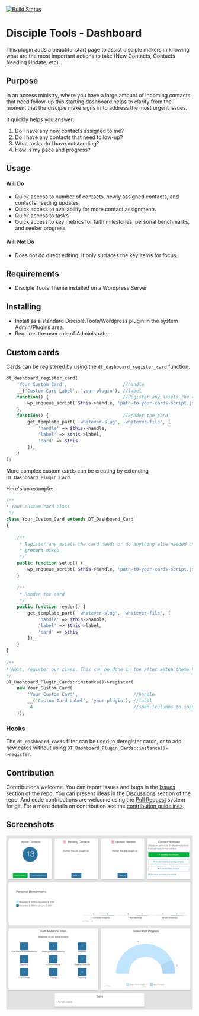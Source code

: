 [![Build Status](https://travis-ci.com/DiscipleTools/disciple-tools-dashboard.svg?branch=master)](https://travis-ci.com/DiscipleTools/disciple-tools-dashboard)

# Disciple Tools - Dashboard

This plugin adds a beautiful start page to assist disciple makers in knowing what are the most important actions to
take (New Contacts, Contacts Needing Update, etc).

## Purpose

In an access ministry, where you have a large amount of incoming contacts that need follow-up this starting dashboard
helps to clarify from the moment that the disciple make signs in to address the most urgent issues.

It quickly helps you answer:

1. Do I have any new contacts assigned to me?
2. Do I have any contacts that need follow-up?
3. What tasks do I have outstanding?
4. How is my pace and progress?

## Usage

#### Will Do

- Quick access to number of contacts, newly assigned contacts, and contacts needing updates.
- Quick access to availability for more contact assignments
- Quick access to tasks.
- Quick access to key metrics for faith milestones, personal benchmarks, and seeker progress.

#### Will Not Do

- Does not do direct editing. It only surfaces the key items for focus.

## Requirements

- Disciple Tools Theme installed on a Wordpress Server

## Installing

- Install as a standard Disciple.Tools/Wordpress plugin in the system Admin/Plugins area.
- Requires the user role of Administrator.

## Custom cards

Cards can be registered by using the `dt_dashboard_register_card` function.

```php
dt_dashboard_register_card(
    'Your_Custom_Card',                     //handle
    __('Custom Card Label', 'your-plugin'), //label
    function() {                            //Register any assets the card needs or do anything else needed on registration.
        wp_enqueue_script( $this->handle, 'path-to-your-cards-script.js', [], null, true);
    },
    function() {                            //Render the card
        get_template_part( 'whatever-slug', 'whatever-file', [
            'handle' => $this->handle,
            'label' => $this->label,
            'card' => $this
        ]);
    }
);

```
More complex custom cards can be creating by extending `DT_Dashboard_Plugin_Card`.

Here's an example:

```php
/**
* Your custom card class
 */
class Your_Custom_Card extends DT_Dashboard_Card
{

    /**
     * Register any assets the card needs or do anything else needed on registration.
     * @return mixed
     */
    public function setup() {
        wp_enqueue_script( $this->handle, 'path-t0-your-cards-script.js', [], null, true);
    }

    /**
     * Render the card
     */
    public function render() {
        get_template_part( 'whatever-slug', 'whatever-file', [
            'handle' => $this->handle,
            'label' => $this->label,
            'card' => $this
        ]);
    }
}

/**
* Next, register our class. This can be done in the after_setup_theme hook.
*/
DT_Dashboard_Plugin_Cards::instance()->register(
    new Your_Custom_Card(
        'Your_Custom_Card',                     //handle
        __('Custom Card Label', 'your-plugin'), //label
         4                                      //span (culumns to span, 1-4)
    ));
```

### Hooks

The `dt_dashboard_cards` filter can be used to deregister cards, or to add new cards without using `DT_Dashboard_Plugin_Cards::instance()->register`.

## Contribution

Contributions welcome. You can report issues and bugs in the
[Issues](https://github.com/DiscipleTools/disciple-tools-dashboard/issues) section of the repo. You can present ideas in
the [Discussions](https://github.com/DiscipleTools/disciple-tools-dashboard/discussions) section of the repo. And code
contributions are welcome using the [Pull Request](https://github.com/DiscipleTools/disciple-tools-dashboard/pulls)
system for git. For a more details on contribution see the
[contribution guidelines](https://github.com/DiscipleTools/disciple-tools-dashboard/blob/master/CONTRIBUTING.md).

## Screenshots

![screenshot.png](https://raw.githubusercontent.com/DiscipleTools/disciple-tools-dashboard/master/screenshot.png)
